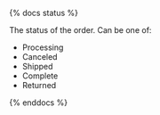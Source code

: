 {% docs status %}

The status of the order.  Can be one of:
- Processing
- Canceled
- Shipped
- Complete
- Returned

{% enddocs %}
